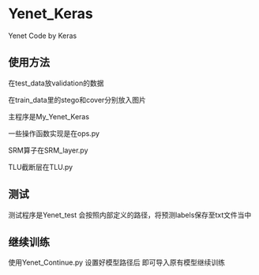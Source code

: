 # Yenet_Keras
Yenet Code by Keras

## 使用方法

在test_data放validation的数据

在train_data里的stego和cover分别放入图片

主程序是My_Yenet_Keras

一些操作函数实现是在ops.py

SRM算子在SRM_layer.py

TLU截断层在TLU.py

## 测试
测试程序是Yenet_test
会按照内部定义的路径，将预测labels保存至txt文件当中

## 继续训练
使用Yenet_Continue.py
设置好模型路径后
即可导入原有模型继续训练
